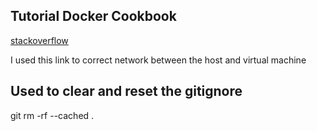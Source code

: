 ## Tutorial Docker Cookbook

[stackoverflow](https://stackoverflow.com/questions/39049717/vagrant-network-collides-with-a-non-hostonly-network)

I used this link to correct network between the host and virtual machine

## Used to clear and reset the gitignore
git rm -rf --cached .
